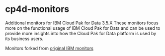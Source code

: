 # cp4d-monitors
Additional monitors for IBM Cloud Pak for Data 3.5.X These monitors focus more on the functional usage of IBM Cloud Pak for Data and can be used to provide more insights 
into how the Cloud Pak for Data platform is used by its business users.

Monitors forked from  [original IBM monitors](https://ibm.github.io/cp4d-monitors/)





